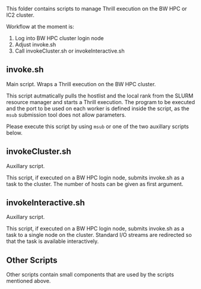 This folder contains scripts to manage Thrill execution on the BW HPC or IC2 cluster.

Workflow at the moment is: 

 1. Log into BW HPC cluster login node
 1. Adjust invoke.sh
 2. Call invokeCluster.sh or invokeInteractive.sh

## invoke.sh

Main script. Wraps a Thrill execution on the BW HPC cluster.

This script autmatically pulls the hostlist and the local rank from the SLURM resource manager and starts a Thrill execution. The program to be executed and the port to be used on each worker is defined inside the script, as the `msub` submission tool does not allow parameters.

Please execute this script by using `msub` or one of the two auxillary scripts below.

## invokeCluster.sh

Auxillary script. 

This script, if executed on a BW HPC login node, submits invoke.sh as a task to the cluster. The number of hosts can be given as first argument. 

## invokeInteractive.sh

Auxillary script.

This script, if executed on a BW HPC login node, submits invoke.sh as a task to a single node on the cluster. Standard I/O streams are redirected so that the task is available interactively. 

## Other Scripts

Other scripts contain small components that are used by the scripts mentioned above. 
